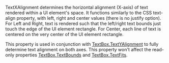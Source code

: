 TextXAlignment determines the horizontal alignment (X-axis) of text rendered within a UI element's space. It functions similarly to the CSS text-align property, with left, right and center values (there is no justify option). For Left and Right, text is rendered such that the left/right text bounds just touch the edge of the UI element rectangle. For Center, each line of text is centered on the very center of the UI element rectangle.

This property is used in conjunction with [TextBox.TextYAlignment](https://developer.roblox.com/api-reference/property/TextBox/TextYAlignment) to fully determine text alignment on both axes. This property won't affect the read-only properties [TextBox.TextBounds](https://developer.roblox.com/api-reference/property/TextBox/TextBounds) and [TextBox.TextFits](https://developer.roblox.com/api-reference/property/TextBox/TextFits).